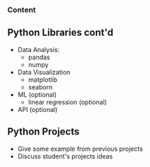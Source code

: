 ### Content
## Python Libraries cont'd
- Data Analysis:
    - pandas
    - numpy
- Data Visualization
    - matplotlib
    - seaborn
- ML (optional)
    - linear regression (optional)
- API (optional)

## Python Projects
- Give some example from previous projects
- Discuss student's projects ideas
